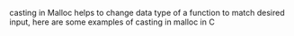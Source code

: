 casting in Malloc helps to change data type of a function to match desired input, here are some examples of casting in malloc in C
